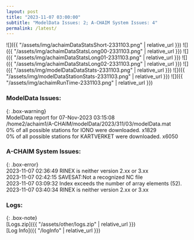 ```yaml
---
layout: post
title: "2023-11-07 03:00:00"
subtitle: "ModelData Issues: 2; A-CHAIM System Issues: 4"
permalink: /latest/
---
```


![]({{ "/assets/img/achaimDataStatsShort-2331103.png" | relative_url }})
![]({{ "/assets/img/achaimDataStatsLong00-2331103.png" | relative_url }})
![]({{ "/assets/img/achaimDataStatsLong01-2331103.png" | relative_url }})
![]({{ "/assets/img/achaimDataStatsLong02-2331103.png" | relative_url }})
![]({{ "/assets/img/modelDataDataStats-2331103.png" | relative_url }})
![]({{ "/assets/img/modelDataStationStats-2331103.png" | relative_url }})
![]({{ "/assets/img/achaimRunTime-2331103.png" | relative_url }})


### ModelData Issues:  
  
{: .box-warning}  
 ModelData report for 07-Nov-2023 03:15:08   
 /home2/achaim1/A-CHAIM/modelData/2023/311/03/modelData.mat   
 0% of all possible stations for IONO were downloaded. x1829   
 0% of all possible stations for KARTVERKET were downloaded. x6050   
  
### A-CHAIM System Issues:  
  
{: .box-error}  
2023-11-07 02:36:49 RINEX is neither version 2.xx or 3.xx  
2023-11-07 02:42:15 SAVESAT:Not a recognized NC file  
2023-11-07 03:09:32 Index exceeds the number of array elements (52).  
2023-11-07 03:40:34 RINEX is neither version 2.xx or 3.xx  

### Logs:  
  
{: .box-note}  
[Logs.zip]({{ "/assets/other/logs.zip" | relative_url }})  
[Log Info]({{ "/logInfo" | relative_url }})  
